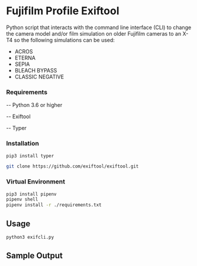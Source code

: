 # Fujifilm Profile Exiftool

Python script that interacts with the command line interface (CLI) to change the camera model and/or film simulation on older Fujifilm cameras to an X-T4
so the following simulations can be used:
* ACROS
* ETERNA
* SEPIA
* BLEACH BYPASS
* CLASSIC NEGATIVE

### Requirements
-- Python 3.6 or higher

-- Exiftool

-- Typer

### Installation
```bash
pip3 install typer
```
```bash
git clone https://github.com/exiftool/exiftool.git
```

### Virtual Environment
```bash
pip3 install pipenv
pipenv shell
pipenv install -r ./requirements.txt
```

## Usage
```bash
python3 exifcli.py
```

## Sample Output
